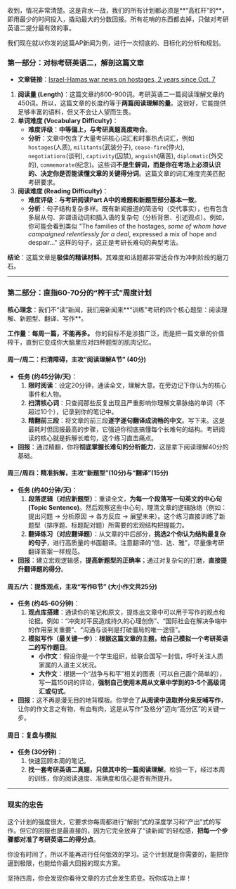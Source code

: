 <!-- https://apnews.com/article/israel-palestinians-hamas-war-news-hostages-2-years-10-07-2025-6f19cb2eee5e05091c74f0e6f1bc356a 我说的是，举个例子，这篇文章长度，你觉得阅读量如何，单词难度，阅读难度如何，一周怎样的个数，工作量度可以胜任考研英语二的60到70的追求，你要现实化，目标化，不是只定量定任务，我还要回报的，我没有更多时间了，今年是最后一次，只有初试通过，才有后面的口语和其他考试 -->



收到，情况非常清楚。这是背水一战，我们的所有计划都必须是**“高杠杆”的**，即用最少的时间投入，撬动最大的分数回报。所有花哨的东西都去掉，只做对考研英语二提分最有效的事。

我们现在就以你发的这篇AP新闻为例，进行一次彻底的、目标化的分析和规划。

### 第一部分：对标考研英语二，解剖这篇文章

- **文章链接**：[Israel-Hamas war news on hostages, 2 years since Oct. 7](https://apnews.com/article/israel-palestinians-hamas-war-news-hostages-2-years-10-07-2025-6f19cb2eee5e05091c74f0e6f1bc356a)

1. **阅读量 (Length)**：这篇文章约800-900词。考研英语二一篇阅读理解文章约450词。所以，这篇文章的长度约等于**两篇阅读理解的量**。这很好，它能提供足够丰富的语料，但又不会让人望而生畏。
2. **单词难度 (Vocabulary Difficulty)**：
   - **难度评级**：**中等偏上，与考研真题高度吻合**。
   - **分析**：文章中包含了大量考研核心词汇和时事热点词汇，例如 `hostages`(人质), `militants`(武装分子), `cease-fire`(停火), `negotiations`(谈判), `captivity`(囚禁), `anguish`(痛苦), `diplomatic`(外交的), `commemorate`(纪念)。这些词**不是生僻词，而是你在考场上必须认识的、决定你是否能读懂文章的关键得分词**。这篇文章的词汇难度完美匹配考研要求。
3. **阅读难度 (Reading Difficulty)**：
   - **难度评级**：**与考研阅读Part A中的难题和新题型部分基本一致**。
   - **分析**：句子结构复杂多样。既有新闻报道的简洁句（交代事实），也有包含多层从句、非谓语动词和插入语的复杂句（分析背景、引述观点）。例如，你可能会看到类似 "The families of the hostages, *some of whom have campaigned relentlessly for a deal*, expressed a mix of hope and despair..." 这样的句子，这正是考研长难句的典型考法。

**结论**：这篇文章是**极佳的精读材料**。其难度和话题都非常适合作为冲刺阶段的磨刀石。

------

### 第二部分：直指60-70分的“榨干式”周度计划

**核心理念**：我们不“读”新闻，我们用新闻来**“训练”考研的四个核心题型：阅读理解、新题型、翻译、写作**。

**工作量**：**每周一篇，不能再多。** 你的目标不是涉猎广泛，而是把一篇文章的价值榨干，直到它变成你大脑里应对四种题型的肌肉记忆。

#### **周一/周二：扫清障碍，主攻“阅读理解A节” (40分)**

- **任务 (约45分钟/天)**：
  1. **限时阅读**：设定20分钟，通读全文，理解大意。在旁边记下你认为的核心事件和人物。
  2. **扫清核心词**：只查阅那些反复出现且严重影响你理解文章脉络的单词（不超过10个），记录到你的笔记中。
  3. **精翻前三段**：将文章的前三段**逐字逐句翻译成流畅的中文**。写下来。这是最耗时但回报最高的步骤，它强迫你彻底搞懂每个长难句的结构。考研阅读的核心就是拆解长难句，这个练习直击痛点。
- **回报**：通过精翻，你将**彻底掌握长难句的分析能力**，这是拿下阅读理解40分的基础。

#### **周三/周四：精准拆解，主攻“新题型”(10分)与“翻译”(15分)**

- **任务 (约40分钟/天)**：
  1. **段落逻辑（对应新题型）**：重读全文，**为每一个段落写一句英文的中心句 (Topic Sentence)**。然后观察这些中心句，理清文章的逻辑脉络（例如：提出问题 -> 分析原因 -> 各方反应 -> 展望未来）。这个练习直接训练了新题型（排序题、标题配对题）所需要的宏观结构把握能力。
  2. **翻译练习（对应翻译题）**：从文章的中后部分，**挑选2个你认为结构最复杂的句子**，进行高质量的书面翻译。注意翻译的“信、达、雅”，尽量像考研翻译答案一样规范。
- **回报**：建立宏观逻辑感，**提高新题型的正确率**；通过对复杂句的打磨，**直接提升翻译题的得分**。

#### **周五/六：提炼观点，主攻“写作B节” (大小作文共25分)**

- **任务 (约45-60分钟)**：
  1. **观点库搭建**：通读你的笔记和原文，提炼出文章中可以用于写作的观点和论据。例如：“冲突对平民造成持久的心理创伤”、“国际社会在解决争端中的作用至关重要”、“沟通与谈判是打破僵局的唯一途径”。
  2. **模拟写作（最关键一步）**：**根据这篇文章的主题，给自己模拟一个考研英语二的写作题目**。
     - **小作文**：假设你是一个学生组织，给联合国写一封信，呼吁关注人质家属的人道主义状况。
     - **大作文**：根据一个“战争与和平”相关的图表（可以自己画个简单的），写一篇150词的评论，**强制自己使用本周从文章中学到的3-5个高级词汇或句式**。
- **回报**：这不再是漫无目的地背模板。你学会了**从阅读中汲取养分来反哺写作**，让你的作文言之有物，有血有肉，这是从写作“及格分”迈向“高分区”的关键一步。

#### **周日：复盘与模拟**

- **任务 (30分钟)**：
  1. 快速回顾本周的笔记。
  2. **找一套考研英语二真题，只做其中的一篇阅读理解**。检验一下，经过本周的训练，你的阅读速度、准确度和信心是否有所提升。

------

### 现实的忠告

这个计划的强度很大，它要求你每周都进行“解剖”式的深度学习和“产出”式的写作。但它的回报也是最直接的，因为它完全放弃了“读新闻”的轻松感，**把每一个步骤都对准了考研英语二的得分点**。

你没有时间了，所以不能再进行任何低效的学习。这个计划就是你需要的，能把你逼到极限，也能给你最大回报的现实方案。

坚持四周，你会发现你看待文章的方式会发生质变。祝你成功上岸！